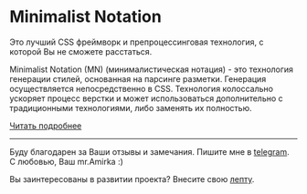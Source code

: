 # Minimalist Notation

Это лучший CSS фреймворк и препроцессинговая технология, с которой Вы не сможете расстаться.  

Minimalist Notation (MN) (минималистическая нотация) - это технология генерации стилей, основанная на парсинге разметки. Генерация осуществляется непосредственно в СSS. Технология колоссально ускоряет процесс верстки и может использоваться дополнительно с традиционными технологиями, либо заменять их полностью.  


[Читать подробнее](https://github.com/mr-amirka/minimalist-notation/blob/master/README.md)

-------------------------

Буду благодарен за Ваши отзывы и замечания. Пишите мне в [telegram](https://t.me/mr_amirka).    
С любовью, Ваш mr.Amirka :)  


Вы заинтересованы в развитии проекта? Внесите свою [лепту](https://yasobe.ru/na/notation).  
